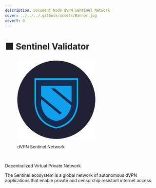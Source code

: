 ```yaml
---
description: Document Node dVPN Sentinel Network
cover: ../../../.gitbook/assets/Banner.jpg
coverY: 0
---
```


# 🟩 Sentinel Validator

<figure><img src="https://raw.githubusercontent.com/chainapsis/keplr-chain-registry/main/images/sentinelhub/udvpn.png" alt=""><figcaption><p>dVPN Sentinel Network</p></figcaption></figure>

<figure><img src="https://health.roomit.xyz/api/badge/120/status?style=for-the-badge" alt=""><figcaption></figcaption></figure>

Decentralized Virtual Private Network

The Sentinel ecosystem is a global network of autonomous dVPN applications that enable private and censorship resistant internet access
